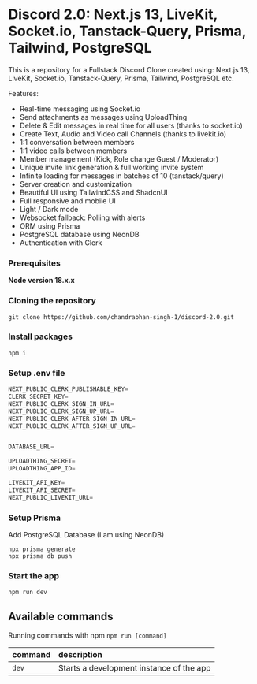 # Discord 2.0: Next.js 13, LiveKit, Socket.io, Tanstack-Query, Prisma, Tailwind, PostgreSQL

This is a repository for a Fullstack Discord Clone created using: Next.js 13, LiveKit, Socket.io, Tanstack-Query, Prisma, Tailwind, PostgreSQL etc.

Features:

- Real-time messaging using Socket.io
- Send attachments as messages using UploadThing
- Delete & Edit messages in real time for all users (thanks to socket.io)
- Create Text, Audio and Video call Channels (thanks to livekit.io)
- 1:1 conversation between members
- 1:1 video calls between members
- Member management (Kick, Role change Guest / Moderator)
- Unique invite link generation & full working invite system
- Infinite loading for messages in batches of 10 (tanstack/query)
- Server creation and customization
- Beautiful UI using TailwindCSS and ShadcnUI
- Full responsive and mobile UI
- Light / Dark mode
- Websocket fallback: Polling with alerts
- ORM using Prisma
- PostgreSQL database using NeonDB
- Authentication with Clerk

### Prerequisites

**Node version 18.x.x**

### Cloning the repository

```shell
git clone https://github.com/chandrabhan-singh-1/discord-2.0.git
```

### Install packages

```shell
npm i
```

### Setup .env file

```js
NEXT_PUBLIC_CLERK_PUBLISHABLE_KEY=
CLERK_SECRET_KEY=
NEXT_PUBLIC_CLERK_SIGN_IN_URL=
NEXT_PUBLIC_CLERK_SIGN_UP_URL=
NEXT_PUBLIC_CLERK_AFTER_SIGN_IN_URL=
NEXT_PUBLIC_CLERK_AFTER_SIGN_UP_URL=


DATABASE_URL=

UPLOADTHING_SECRET=
UPLOADTHING_APP_ID=

LIVEKIT_API_KEY=
LIVEKIT_API_SECRET=
NEXT_PUBLIC_LIVEKIT_URL=
```

### Setup Prisma

Add PostgreSQL Database (I am using NeonDB)

```shell
npx prisma generate
npx prisma db push

```

### Start the app

```shell
npm run dev
```

## Available commands

Running commands with npm `npm run [command]`

| command | description                              |
| :------ | :--------------------------------------- |
| `dev`   | Starts a development instance of the app |
